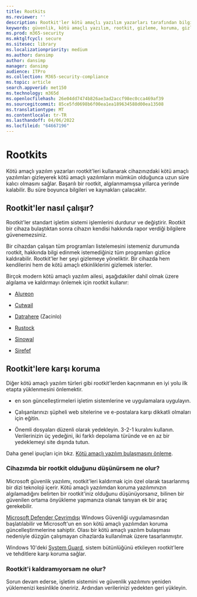 ```yaml
---
title: Rootkits
ms.reviewer: ''
description: Rootkit'ler kötü amaçlı yazılım yazarları tarafından bilgisayarınızdaki kötü amaçlı kodları gizlemek ve kötü amaçlı yazılımların veya istenmeyebilecek yazılımların kaldırılmasını zorlaştırmak için kullanılabilir.
keywords: güvenlik, kötü amaçlı yazılım, rootkit, gizleme, koruma, gizleme, WDSI, MMPC, Microsoft Kötü Amaçlı Yazılımdan Koruma Merkezi, rootkits, Sirefef, Rustock, Sinowal, Cutwail, kötü amaçlı yazılım, virüs
ms.prod: m365-security
ms.mktglfcycl: secure
ms.sitesec: library
ms.localizationpriority: medium
ms.author: dansimp
author: dansimp
manager: dansimp
audience: ITPro
ms.collection: M365-security-compliance
ms.topic: article
search.appverid: met150
ms.technology: m365d
ms.openlocfilehash: 26e04dd7474b826ae3ad2accf98ec0cca469af39
ms.sourcegitcommit: 85ce5fd0698b6f00ea1ea189634588d00ea13508
ms.translationtype: MT
ms.contentlocale: tr-TR
ms.lasthandoff: 04/06/2022
ms.locfileid: "64667196"
---
```

# <a name="rootkits"></a>Rootkits

Kötü amaçlı yazılım yazarları rootkit'leri kullanarak cihazınızdaki kötü amaçlı yazılımları gizleyerek kötü amaçlı yazılımların mümkün olduğunca uzun süre kalıcı olmasını sağlar. Başarılı bir rootkit, algılanmamışsa yıllarca yerinde kalabilir. Bu süre boyunca bilgileri ve kaynakları çalacaktır.

## <a name="how-rootkits-work"></a>Rootkit'ler nasıl çalışır?

Rootkit'ler standart işletim sistemi işlemlerini durdurur ve değiştirir. Rootkit bir cihaza bulaştıktan sonra cihazın kendisi hakkında rapor verdiği bilgilere güvenemezsiniz.

Bir cihazdan çalışan tüm programları listelemesini istemeniz durumunda rootkit, hakkında bilgi edinmek istemediğiniz tüm programları gizlice kaldırabilir. Rootkit'ler her şeyi gizlemeye yöneliktir. Bir cihazda hem kendilerini hem de kötü amaçlı etkinliklerini gizlemek isterler.

Birçok modern kötü amaçlı yazılım ailesi, aşağıdakiler dahil olmak üzere algılama ve kaldırmayı önlemek için rootkit kullanır:

* [Alureon](https://www.microsoft.com/security/portal/threat/encyclopedia/Entry.aspx?Name=Win32%2fAlureon)

* [Cutwail](https://www.microsoft.com/security/portal/threat/encyclopedia/Entry.aspx?Name=Win32%2fCutwail)

* [Datrahere](https://www.microsoft.com/wdsi/threats/malware-encyclopedia-description?Name=Trojan:Win64/Detrahere) (Zacinlo)

* [Rustock](https://www.microsoft.com/security/portal/threat/encyclopedia/entry.aspx?Name=Win32%2fRustock)

* [Sinowal](https://www.microsoft.com/security/portal/threat/encyclopedia/Entry.aspx?Name=Win32%2fSinowal)

* [Sirefef](https://www.microsoft.com/security/portal/threat/encyclopedia/Entry.aspx?Name=Win32%2fSirefef)

## <a name="how-to-protect-against-rootkits"></a>Rootkit'lere karşı koruma

Diğer kötü amaçlı yazılım türleri gibi rootkit'lerden kaçınmanın en iyi yolu ilk etapta yüklenmesini önlemektir.

* en son güncelleştirmeleri işletim sistemlerine ve uygulamalara uygulayın.

* Çalışanlarınızı şüpheli web sitelerine ve e-postalara karşı dikkatli olmaları için eğitin.

* Önemli dosyaları düzenli olarak yedekleyin. 3-2-1 kuralını kullanın. Verilerinizin üç yedeğini, iki farklı depolama türünde ve en az bir yedeklemeyi site dışında tutun.

Daha genel ipuçları için bkz. [Kötü amaçlı yazılım bulaşmasını önleme](prevent-malware-infection.md).

### <a name="what-if-i-think-i-have-a-rootkit-on-my-device"></a>Cihazımda bir rootkit olduğunu düşünürsem ne olur?

Microsoft güvenlik yazılımı, rootkit'leri kaldırmak için özel olarak tasarlanmış bir dizi teknoloji içerir. Kötü amaçlı yazılımdan koruma yazılımınızın algılamadığını belirten bir rootkit'iniz olduğunu düşünüyorsanız, bilinen bir güvenilen ortama önyükleme yapmanıza olanak tanıyan ek bir araç gerekebilir.

[Microsoft Defender Çevrimdışı](https://support.microsoft.com/help/17466/microsoft-defender-offline-help-protect-my-pc) Windows Güvenliği uygulamasından başlatılabilir ve Microsoft'un en son kötü amaçlı yazılımdan koruma güncelleştirmelerine sahiptir. Olası bir kötü amaçlı yazılım bulaşması nedeniyle düzgün çalışmayan cihazlarda kullanılmak üzere tasarlanmıştır.

Windows 10'deki [System Guard](https://cloudblogs.microsoft.com/microsoftsecure/2017/10/23/hardening-the-system-and-maintaining-integrity-with-windows-defender-system-guard/), sistem bütünlüğünü etkileyen rootkit'lere ve tehditlere karşı koruma sağlar.

### <a name="what-if-i-cant-remove-a-rootkit"></a>Rootkit'i kaldıramıyorsam ne olur?

Sorun devam ederse, işletim sistemini ve güvenlik yazılımını yeniden yüklemenizi kesinlikle öneririz. Ardından verilerinizi yedekten geri yükleyin.
